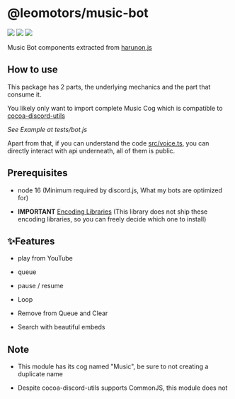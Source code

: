# @leomotors/music-bot

[![](https://img.shields.io/npm/v/@leomotors/music-bot.svg?maxAge=3600)](https://www.npmjs.com/package/@leomotors/music-bot)
[![](https://img.shields.io/npm/dt/@leomotors/music-bot.svg?maxAge=3600)](https://www.npmjs.com/package/@leomotors/music-bot)
[![](https://github.com/Leomotors/music-bot/actions/workflows/test.yml/badge.svg)](https://github.com/Leomotors/music-bot/actions)

Music Bot components extracted from [harunon.js](https://github.com/CarelessDev/harunon.js)

## How to use

This package has 2 parts, the underlying mechanics and the part that consume it.

You likely only want to import complete Music Cog which is compatible to [cocoa-discord-utils](https://github.com/Leomotors/cocoa-discord-utils)

*See Example at tests/bot.js*

Apart from that, if you can understand the code [src/voice.ts](src/voice.ts),
you can directly interact with api underneath, all of them is public.

## Prerequisites

- node 16 (Minimum required by discord.js, What my bots are optimized for)

- **IMPORTANT** [Encoding Libraries](https://www.npmjs.com/package/@discordjs/voice#dependencies)
(This library does not ship these encoding libraries, so you can freely decide which one to install)

## ✨Features

- play from YouTube

- queue

- pause / resume

- Loop

- Remove from Queue and Clear

- Search with beautiful embeds

## Note

- This module has its cog named "Music", be sure to not creating a duplicate name

- Despite cocoa-discord-utils supports CommonJS, this module does not
